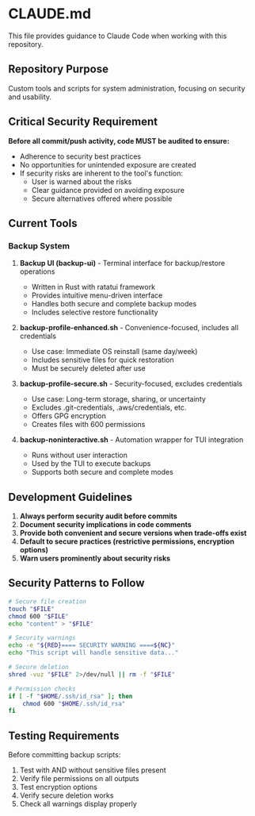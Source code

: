 # CLAUDE.md

This file provides guidance to Claude Code when working with this repository.

## Repository Purpose

Custom tools and scripts for system administration, focusing on security and usability.

## Critical Security Requirement

**Before all commit/push activity, code MUST be audited to ensure:**
- Adherence to security best practices
- No opportunities for unintended exposure are created
- If security risks are inherent to the tool's function:
  - User is warned about the risks
  - Clear guidance provided on avoiding exposure
  - Secure alternatives offered where possible

## Current Tools

### Backup System
1. **Backup UI (backup-ui)** - Terminal interface for backup/restore operations
   - Written in Rust with ratatui framework
   - Provides intuitive menu-driven interface
   - Handles both secure and complete backup modes
   - Includes selective restore functionality

2. **backup-profile-enhanced.sh** - Convenience-focused, includes all credentials
   - Use case: Immediate OS reinstall (same day/week)
   - Includes sensitive files for quick restoration
   - Must be securely deleted after use

3. **backup-profile-secure.sh** - Security-focused, excludes credentials
   - Use case: Long-term storage, sharing, or uncertainty
   - Excludes .git-credentials, .aws/credentials, etc.
   - Offers GPG encryption
   - Creates files with 600 permissions

4. **backup-noninteractive.sh** - Automation wrapper for TUI integration
   - Runs without user interaction
   - Used by the TUI to execute backups
   - Supports both secure and complete modes

## Development Guidelines

1. **Always perform security audit before commits**
2. **Document security implications in code comments**
3. **Provide both convenient and secure versions when trade-offs exist**
4. **Default to secure practices (restrictive permissions, encryption options)**
5. **Warn users prominently about security risks**

## Security Patterns to Follow

```bash
# Secure file creation
touch "$FILE"
chmod 600 "$FILE"
echo "content" > "$FILE"

# Security warnings
echo -e "${RED}==== SECURITY WARNING ====${NC}"
echo "This script will handle sensitive data..."

# Secure deletion
shred -vuz "$FILE" 2>/dev/null || rm -f "$FILE"

# Permission checks
if [ -f "$HOME/.ssh/id_rsa" ]; then
    chmod 600 "$HOME/.ssh/id_rsa"
fi
```

## Testing Requirements

Before committing backup scripts:
1. Test with AND without sensitive files present
2. Verify file permissions on all outputs
3. Test encryption options
4. Verify secure deletion works
5. Check all warnings display properly